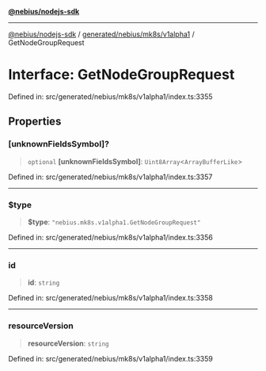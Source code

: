 [**@nebius/nodejs-sdk**](../../../../../README.md)

---

[@nebius/nodejs-sdk](../../../../../README.md) / [generated/nebius/mk8s/v1alpha1](../README.md) / GetNodeGroupRequest

# Interface: GetNodeGroupRequest

Defined in: src/generated/nebius/mk8s/v1alpha1/index.ts:3355

## Properties

### \[unknownFieldsSymbol\]?

> `optional` **\[unknownFieldsSymbol\]**: `Uint8Array`\<`ArrayBufferLike`\>

Defined in: src/generated/nebius/mk8s/v1alpha1/index.ts:3357

---

### $type

> **$type**: `"nebius.mk8s.v1alpha1.GetNodeGroupRequest"`

Defined in: src/generated/nebius/mk8s/v1alpha1/index.ts:3356

---

### id

> **id**: `string`

Defined in: src/generated/nebius/mk8s/v1alpha1/index.ts:3358

---

### resourceVersion

> **resourceVersion**: `string`

Defined in: src/generated/nebius/mk8s/v1alpha1/index.ts:3359
